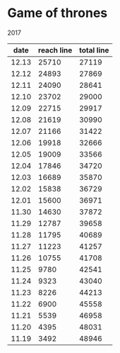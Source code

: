 

Game of thrones
================

2017

date   | reach line | total line
-------|------------|------------
12.13  | 25710      |  27119
12.12  | 24893      |  27869
12.11  | 24090      |  28641
12.10  | 23702      |  29000
12.09  | 22715      |  29917
12.08  | 21619      |  30990
12.07  | 21166      |  31422
12.06  | 19918      |  32666
12.05  | 19009      |  33566
12.04  | 17846      |  34720
12.03  | 16689      |  35870 
12.02  | 15838      |  36729
12.01  | 15600      |  36971
11.30  | 14630      |  37872
11.29  | 12787      |  39658
11.28  | 11795      |  40689
11.27  | 11223      |  41257
11.26  | 10755      |  41708
11.25  | 9780       |  42541
11.24  | 9323       |  43040
11.23  | 8226       |  44213
11.22  | 6900       |  45558
11.21  | 5539       |  46958
11.20  | 4395       |  48031
11.19  | 3492       |  48946

